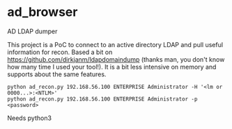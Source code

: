 # ad_browser
AD LDAP dumper

This project is a PoC to connect to an active directory LDAP and pull
useful information for recon. Based a bit on https://github.com/dirkjanm/ldapdomaindump (thanks man, you
don't know how many time I used your tool!). It is a bit less intensive on
memory and supports about the same features.

```
python ad_recon.py 192.168.56.100 ENTERPRISE Administrator -H '<lm or 0000...>:<NTLM>'
python ad_recon.py 192.168.56.100 ENTERPRISE Administrator -p <password>
```

Needs python3
